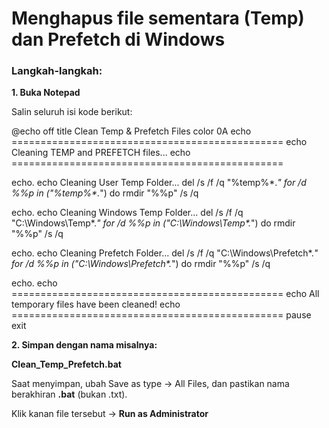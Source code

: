 # Menghapus file sementara (Temp) dan Prefetch di Windows

### Langkah-langkah:

**1. Buka Notepad**

Salin seluruh isi kode berikut:

@echo off
title Clean Temp & Prefetch Files
color 0A
echo ===============================================
echo       Cleaning TEMP and PREFETCH files...
echo ===============================================

echo.
echo Cleaning User Temp Folder...
del /s /f /q "%temp%\*.*"
for /d %%p in ("%temp%\*.*") do rmdir "%%p" /s /q

echo.
echo Cleaning Windows Temp Folder...
del /s /f /q "C:\Windows\Temp\*.*"
for /d %%p in ("C:\Windows\Temp\*.*") do rmdir "%%p" /s /q

echo.
echo Cleaning Prefetch Folder...
del /s /f /q "C:\Windows\Prefetch\*.*"
for /d %%p in ("C:\Windows\Prefetch\*.*") do rmdir "%%p" /s /q

echo.
echo ===============================================
echo All temporary files have been cleaned!
echo ===============================================
pause
exit


**2. Simpan dengan nama misalnya:**

**Clean_Temp_Prefetch.bat**


Saat menyimpan, ubah Save as type → All Files, dan pastikan nama berakhiran **.bat**
(bukan .txt).

Klik kanan file tersebut → **Run as Administrator**

